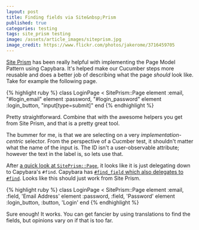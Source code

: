 ```yaml
---
layout: post
title: Finding fields via Site&nbsp;Prism
published: true
categories: testing
tags: site_prism testing
image: /assets/article_images/siteprism.jpg
image_credit: https://www.flickr.com/photos/jakerome/3716459705
---
```


[Site Prism](https://github.com/natritmeyer/site_prism) has been really helpful with implementing the Page Model Pattern using Capybara. It's helped make our Cucumber steps more reusable and does a better job of describing what the page _should_ look like. Take for example the following page.

{% highlight ruby %}
class LoginPage < SitePrism::Page
  element :email, "#login_email"
  element :password, "#login_password"
  element :login_button, "input[type=submit]"
end
{% endhighlight %}

Pretty straightforward. Combine that with the awesome helpers you get from Site Prism, and that is a pretty great tool.

The bummer for me, is that we are selecting on a very _implementation-centric_ selector. From the perspective of a Cucmber test, it shouldn't matter what the name of the input is. The ID isn't a user-observable attribute; however the text in the label is, so lets use that.

After [a quick look at `SitePrism::Page`](https://github.com/natritmeyer/site_prism/blob/master/lib/site_prism/page.rb), it looks like it is just delegating down to Capybara's `#find`.  Capybara has [`#find_field` which also delegates to `#find`](https://github.com/jnicklas/capybara/blob/master/lib/capybara/node/finders.rb#L55). Looks like this should just work from Site Prism.

{% highlight ruby %}
class LoginPage < SitePrism::Page
  element :email, :field, 'Email Address'
  element :password, :field, 'Password'
  element :login_button, :button, 'Login'
end
{% endhighlight %}

Sure enough! It works. You can get fancier by using translations to find the fields, but opinions vary on if that is too far.
